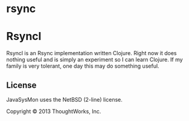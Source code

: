 # rsync
Rsyncl
=====

Rsyncl is an Rsync implementation written Clojure. Right now it does
nothing useful and is simply an experiment so I can learn Clojure. If
my family is very tolerant, one day this may do something useful.

License
------

JavaSysMon uses the NetBSD (2-line) license.

Copyright © 2013 ThoughtWorks, Inc.
